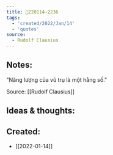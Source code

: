 ```yaml
---
title: 💬220114-2236
tags:
  - 'created/2022/Jan/14'
  - 'quotes'
source:
  - Rudolf Clausius
---
```


## Notes:
"Năng lượng của vũ trụ là một hằng số."

Source: [[Rudolf Clausius]]

## Ideas & thoughts:

## Created:
- [[2022-01-14]]
